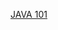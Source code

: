 [JAVA 101](https://github.com/SciBorgs/SciGuides/blob/main/projects/intro-to-programming/Java101.md)
